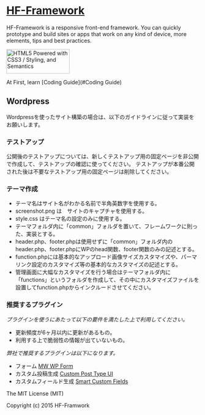 # [HF-Framework](https://github.com/hanuman6/HF-Framework)
HF-Framework is a responsive front-end framework. You can quickly prototype and build sites or apps that work on any kind of device, more elements, tips and best practices.

<a href="http://www.w3.org/html/logo/">
<img src="http://www.w3.org/html/logo/badge/html5-badge-h-css3-semantics.png" width="165" height="64" alt="HTML5 Powered with CSS3 / Styling, and Semantics" title="HTML5 Powered with CSS3 / Styling, and Semantics">
</a>

At First, learn [Coding Guide](#Coding Guide)

## Wordpress

Wordpressを使ったサイト構築の場合は、以下のガイドラインに従って実装をお願いします。

### テストアップ

公開後のテストアップについては、新しくテストアップ用の固定ページを非公開で作成して、テストアップの確認に使ってください。
テストアップが本番公開された後は不要なテストアップ用の固定ページは削除してください。

### テーマ作成
* テーマ名はサイト名がわかる名前で半角英数字を使用する。
* screenshot.png は　サイトのキャプチャを使用する。
* style.css はテーマ名の設定のみに使用する。
* テーマフォルダ内に「common」フォルダを置いて、フレームワークに則った、実装とする。
* header.php、footer.phpは使用せずに「common」フォルダ内のheader.php、footer.phpにWPのhead関数、footer関数のみの記述とする。
* function.phpには基本的なアップロード画像サイズカスタマイズや、パーマリンク設定のカスタマイズ等の基本的なカスタマイズの記述とする。
* 管理画面に大幅なカスタマイズを行う場合はテーマフォルダ内に「functions」というフォルダを作成して、その中にカスタマイズファイルを設置してfunction.phpからインクルードさせてください。


### 推奨するプラグイン

*プラグインを使うにあたって以下の要件を満たした上で利用してください。*

* 更新頻度が6ヶ月以内に更新があるもの。
* 利用する上で脆弱性の情報が出ていないもの。

*弊社で推奨するプラグインは以下になります。*

* フォーム [MW WP Form](https://plugins.2inc.org/mw-wp-form/)
* カスタム投稿生成 [Custom Post Type UI](https://wordpress.org/plugins/custom-post-type-ui/)
* カスタムフィールド生成 [Smart Custom Fields](https://ja.wordpress.org/plugins/smart-custom-fields/)


The MIT License (MIT)

Copyright (c) 2015 HF-Framwork
